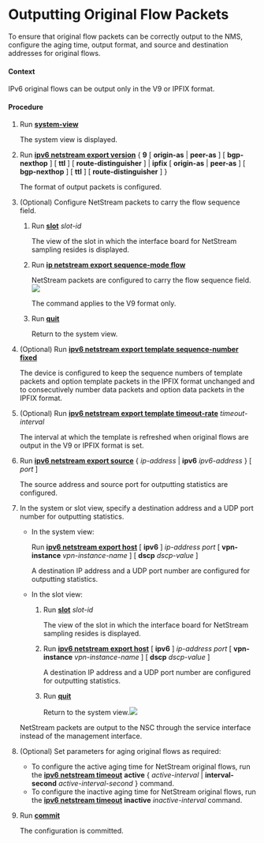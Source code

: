 Outputting Original Flow Packets
================================

To ensure that original flow packets can be correctly output to the NMS, configure the aging time, output format, and source and destination addresses for original flows.

#### Context

IPv6 original flows can be output only in the V9 or IPFIX format.


#### Procedure

1. Run [**system-view**](cmdqueryname=system-view)
   
   
   
   The system view is displayed.
2. Run [**ipv6 netstream export version**](cmdqueryname=ipv6+netstream+export+version) { **9** [ **origin-as** | **peer-as** ] [ **bgp-nexthop** ] [ **ttl** ] [ **route-distinguisher** ] | **ipfix** [ **origin-as** | **peer-as** ] [ **bgp-nexthop** ] [ **ttl** ] [ **route-distinguisher** ] }
   
   
   
   The format of output packets is configured.
3. (Optional) Configure NetStream packets to carry the flow sequence field.
   
   
   1. Run [**slot**](cmdqueryname=slot) *slot-id*
      
      The view of the slot in which the interface board for NetStream sampling resides is displayed.
   2. Run [**ip netstream export sequence-mode flow**](cmdqueryname=ip+netstream+export+sequence-mode+flow)
      
      NetStream packets are configured to carry the flow sequence field.![](../../../../public_sys-resources/note_3.0-en-us.png) 
      
      The command applies to the V9 format only.
   3. Run [**quit**](cmdqueryname=quit)
      
      Return to the system view.
4. (Optional) Run [**ipv6 netstream export template sequence-number fixed**](cmdqueryname=ipv6+netstream+export+template+sequence-number+fixed)
   
   
   
   The device is configured to keep the sequence numbers of template packets and option template packets in the IPFIX format unchanged and to consecutively number data packets and option data packets in the IPFIX format.
5. (Optional) Run [**ipv6 netstream export template timeout-rate**](cmdqueryname=ipv6+netstream+export+template+timeout-rate) *timeout-interval*
   
   
   
   The interval at which the template is refreshed when original flows are output in the V9 or IPFIX format is set.
6. Run [**ipv6 netstream export source**](cmdqueryname=ipv6+netstream+export+source) { *ip-address* | **ipv6** *ipv6-address* } [ *port* ]
   
   
   
   The source address and source port for outputting statistics are configured.
7. In the system or slot view, specify a destination address and a UDP port number for outputting statistics.
   
   
   * In the system view:
     
     Run [**ipv6 netstream export host**](cmdqueryname=ipv6+netstream+export+host) [ **ipv6** ] *ip-address* *port* [ **vpn-instance** *vpn-instance-name* ] [ **dscp** *dscp-value* ]
     
     A destination IP address and a UDP port number are configured for outputting statistics.
   * In the slot view:
     
     1. Run [**slot**](cmdqueryname=slot) *slot-id*
        
        The view of the slot in which the interface board for NetStream sampling resides is displayed.
     2. Run [**ipv6 netstream export host**](cmdqueryname=ipv6+netstream+export+host) [ **ipv6** ] *ip-address* *port* [ **vpn-instance** *vpn-instance-name* ] [ **dscp** *dscp-value* ]
        
        A destination IP address and a UDP port number are configured for outputting statistics.
     3. Run [**quit**](cmdqueryname=quit)
        
        Return to the system view.![](../../../../public_sys-resources/note_3.0-en-us.png) 
   
   NetStream packets are output to the NSC through the service interface instead of the management interface.
8. (Optional) Set parameters for aging original flows as required:
   
   
   * To configure the active aging time for NetStream original flows, run the [**ipv6 netstream timeout**](cmdqueryname=ipv6+netstream+timeout) **active** { *active-interval* | **interval-second** *active-interval-second* } command.
   * To configure the inactive aging time for NetStream original flows, run the [**ipv6 netstream timeout**](cmdqueryname=ipv6+netstream+timeout) **inactive** *inactive-interval* command.
9. Run [**commit**](cmdqueryname=commit)
   
   
   
   The configuration is committed.